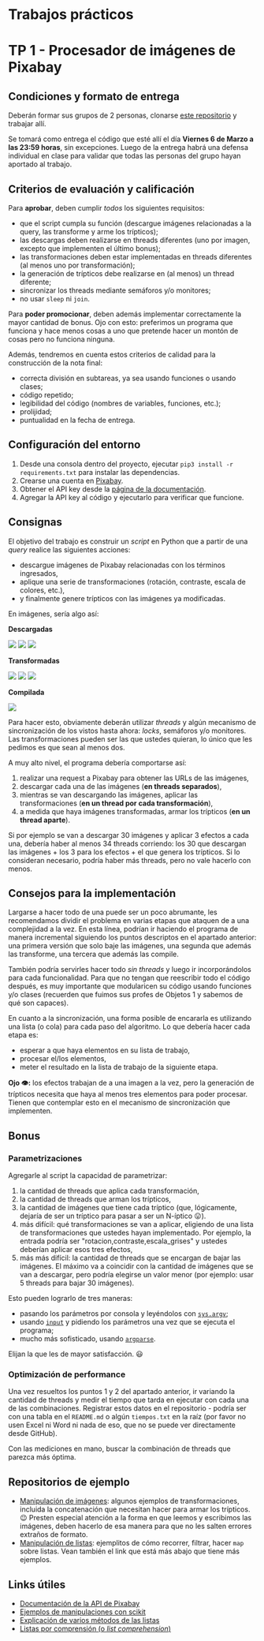 # Trabajos prácticos

# TP 1 - Procesador de imágenes de Pixabay

## Condiciones y formato de entrega

Deberán formar sus grupos de 2 personas, clonarse [este repositorio](https://classroom.github.com/g/Qk8S9HgH) y trabajar allí. 

Se tomará como entrega el código que esté allí el día **Viernes 6 de Marzo a las 23:59 horas**, sin excepciones. Luego de la entrega habrá una defensa individual en clase para validar que todas las personas del grupo hayan aportado al trabajo.

## Criterios de evaluación y calificación

Para **aprobar**, deben cumplir _todos_ los siguientes requisitos:
* que el script cumpla su función (descargue imágenes relacionadas a la query, las transforme y arme los trípticos);
* las descargas deben realizarse en threads diferentes (uno por imagen, excepto que implementen el último bonus);
* las transformaciones deben estar implementadas en threads diferentes (al menos uno por transformación);
* la generación de trípticos debe realizarse en (al menos) un thread diferente;
* sincronizar los threads mediante semáforos y/o monitores;
* no usar `sleep` ni `join`. 

Para **poder promocionar**, deben además implementar correctamente la mayor cantidad de bonus. Ojo con esto: preferimos un programa que funciona y hace menos cosas a uno que pretende hacer un montón de cosas pero no funciona ninguna.

Además, tendremos en cuenta estos criterios de calidad para la construcción de la nota final:
* correcta división en subtareas, ya sea usando funciones o usando clases;
* código repetido;
* legibilidad del código (nombres de variables, funciones, etc.);
* prolijidad;
* puntualidad en la fecha de entrega.

## Configuración del entorno

1. Desde una consola dentro del proyecto, ejecutar `pip3 install -r requirements.txt` para instalar las dependencias.
1. Crearse una cuenta en [Pixabay](https://pixabay.com/accounts/register).
1. Obtener el API key desde la [página de la documentación](https://pixabay.com/api/docs/#api_search_images).
1. Agregar la API key al código y ejecutarlo para verificar que funcione.

## Consignas

El objetivo del trabajo es construir un _script_ en Python que a partir de una _query_ realice las siguientes acciones:
* descargue imágenes de Pixabay relacionadas con los términos ingresados,
* aplique una serie de transformaciones (rotación, contraste, escala de colores, etc.),
* y finalmente genere trípticos con las imágenes ya modificadas.

En imágenes, sería algo así:

**Descargadas**

![](assets/tp/bolivia-1.jpg)
![](assets/tp/bolivia-2.jpg)
![](assets/tp/bolivia-3.jpg)

**Transformadas**

![](assets/tp/procesada-bolivia-1.jpg)
![](assets/tp/procesada-bolivia-2.jpg)
![](assets/tp/procesada-bolivia-3.jpg)

**Compilada**

![](assets/tp/triptico-bolivia.jpg)

Para hacer esto, obviamente deberán utilizar _threads_ y algún mecanismo de sincronización de los vistos hasta ahora: _locks_, semáforos y/o monitores. Las transformaciones pueden ser las que ustedes quieran, lo único que les pedimos es que sean al menos dos.

A muy alto nivel, el programa debería comportarse así:
1. realizar una request a Pixabay para obtener las URLs de las imágenes,
1. descargar cada una de las imágenes (**en threads separados**),
1. mientras se van descargando las imágenes, aplicar las transformaciones (**en un thread por cada transformación**),
1. a medida que haya imágenes transformadas, armar los trípticos (**en un thread aparte**).

Si por ejemplo se van a descargar 30 imágenes y aplicar 3 efectos a cada una, debería haber al menos 34 threads corriendo: los 30 que descargan las imágenes + los 3 para los efectos + el que genera los trípticos. Si lo consideran necesario, podría haber más threads, pero no vale hacerlo con menos.

## Consejos para la implementación

Largarse a hacer todo de una puede ser un poco abrumante, les recomendamos dividir el problema en varias etapas que ataquen de a una complejidad a la vez. En esta línea, podrían ir haciendo el programa de manera incremental siguiendo los puntos descriptos en el apartado anterior: una primera versión que solo baje las imágenes, una segunda que además las transforme, una tercera que además las compile.

También podría servirles hacer todo _sin threads_ y luego ir incorporándolos para cada funcionalidad. Para que no tengan que reescribir todo el código después, es muy importante que modularicen su código usando funciones y/o clases (recuerden que fuimos sus profes de Objetos 1 y sabemos de qué son capaces).

En cuanto a la sincronización, una forma posible de encararla es utilizando una lista (o cola) para cada paso del algoritmo. Lo que debería hacer cada etapa es:
* esperar a que haya elementos en su lista de trabajo,
* procesar el/los elementos,
* meter el resultado en la lista de trabajo de la siguiente etapa.

**Ojo :eye::** los efectos trabajan de a una imagen a la vez, pero la generación de trípticos necesita que haya al menos tres elementos para poder procesar. Tienen que contemplar esto en el mecanismo de sincronización que implementen.

## Bonus

### Parametrizaciones

Agregarle al script la capacidad de parametrizar:

1. la cantidad de threads que aplica cada transformación,
1. la cantidad de threads que arman los trípticos,
1. la cantidad de imágenes que tiene cada tríptico (que, lógicamente, dejaría de ser un tríptico para pasar a ser un N-íptico :stuck_out_tongue:).
1. más difícil: qué transformaciones se van a aplicar, eligiendo de una lista de transformaciones que ustedes hayan implementado. Por ejemplo, la entrada podría ser "rotacion,contraste,escala_grises" y ustedes deberían aplicar esos tres efectos,
1. más más difícil: la cantidad de threads que se encargan de bajar las imágenes. El máximo va a coincidir con la cantidad de imágenes que se van a descargar, pero podría elegirse un valor menor (por ejemplo: usar 5 threads para bajar 30 imágenes).

Esto pueden lograrlo de tres maneras:
* pasando los parámetros por consola y leyéndolos con [`sys.argv`](https://www.tutorialspoint.com/python/python_command_line_arguments.htm);
* usando [`input`](https://docs.python.org/3.5/library/functions.html#input) y pidiendo los parámetros una vez que se ejecuta el programa;
* mucho más sofisticado, usando [`argparse`](https://docs.python.org/3.3/library/argparse.html).

Elijan la que les de mayor satisfacción. :smiley:

### Optimización de performance

Una vez resueltos los puntos 1 y 2 del apartado anterior, ir variando la cantidad de threads y medir el tiempo que tarda en ejecutar con cada una de las combinaciones. Registrar estos datos en el repositorio - podría ser con una tabla en el `README.md` o algún `tiempos.txt` en la raíz (por favor no usen Excel ni Word ni nada de eso, que no se puede ver directamente desde GitHub).

Con las mediciones en mano, buscar la combinación de threads que parezca más óptima.

## Repositorios de ejemplo

* [Manipulación de imágenes](https://github.com/concu-unahur/python-manipulacion-imagenes): algunos ejemplos de transformaciones, incluida la concatenación que necesitan hacer para armar los trípticos. :wink: Presten especial atención a la forma en que leemos y escribimos las imágenes, deben hacerlo de esa manera para que no les salten errores extraños de formato.
* [Manipulación de listas](https://github.com/concu-unahur/python-listas): ejemplitos de cómo recorrer, filtrar, hacer `map` sobre listas. Vean también el link que está más abajo que tiene más ejemplos.

## Links útiles

* [Documentación de la API de Pixabay](https://pixabay.com/api/docs/#api_search_images)
* [Ejemplos de manipulaciones con scikit](https://scikit-image.org/docs/dev/auto_examples/)
* [Explicación de varios métodos de las listas](https://likegeeks.com/python-list-functions/)
* [Listas por comprensión (o _list comprehension_)](https://www.programiz.com/python-programming/list-comprehension)
